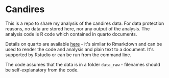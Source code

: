 # Candires

This is a repo to share my analysis of the candires data. For data protection 
reasons, no data are stored here, nor any output of the analysis. The analysis 
code is R code which contained in quarto documents.

Details on quarto are available [here](https://quarto.org/) - it's similar to 
Rmarkdown and can be used to render the code and analysis and plain text to a 
document. It's supported by Rstudio or can be run from the command line.

The code assumes that the data is in a folder `data_raw` - filenames should be 
self-explanatory from the code.

 

